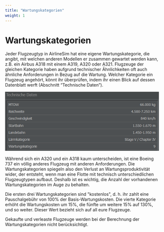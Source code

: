 ```yaml
---
title: "Wartungskategorien"
weight: 1
---
```


# Wartungskategorien

Jeder Flugzeugtyp in AirlineSim hat eine eigene Wartungskategorie, die angibt, mit welchen anderen Modellen er zusammen gewartet werden kann, z.B. ein Airbus A318 mit einem A319, A320 oder A321. Flugzeuge der gleichen Kategorie haben aufgrund technischer Ähnlichkeiten oft auch ähnliche Anforderungen in Bezug auf die Wartung. Welcher Kategorie ein Flugzeug angehört, könnt ihr überprüfen, indem ihr einen Blick auf dessen Datenblatt werft (Abschnitt “Technische Daten”).

![Überprüfen der Wartungskategorie](wartung_02.PNG "Überprüfen der Wartungskategorie")

Während sich ein A320 und ein A318 kaum unterscheiden, ist eine Boeing 737 ein völlig anderes Flugzeug mit anderen Anforderungen. Die Wartungskategorien spiegeln also den Verlust an Wartungsproduktivität wider, der entsteht, wenn man eine Flotte mit technisch unterschiedlichen Flugzeugtypen aufbaut. Deshalb ist es wichtig, die Anzahl der vorhandenen Wartungskategorien im Auge zu behalten.

Die ersten drei Wartungskategorien sind "kostenlos", d. h. ihr zahlt eine Pauschalgebühr von 100% der Basis-Wartungskosten. Die vierte Kategorie erhöht die Wartungskosten um 15%, die fünfte um weitere 15% auf 130%, und so weiter. Dieser Wert bezieht sich auf all eure Flugzeuge.

Gekaufte und verleaste Flugzeuge werden bei der Berechnung der Wartungskategorien nicht berücksichtigt.
